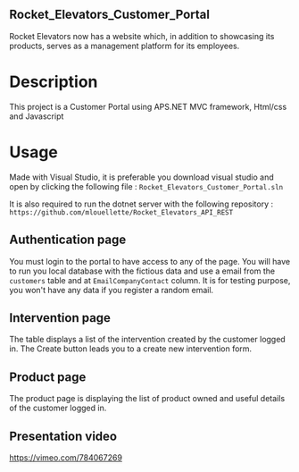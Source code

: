 ## Rocket_Elevators_Customer_Portal

Rocket Elevators now has a website which, in addition to showcasing its products, serves as a management platform for its employees. 

# Description 

This project is a Customer Portal using APS.NET MVC framework, Html/css and Javascript

# Usage 

Made with Visual Studio, it is preferable you download visual studio and open by clicking the following file : ` Rocket_Elevators_Customer_Portal.sln `

It is also required to run the dotnet server with the following repository : ` https://github.com/mlouellette/Rocket_Elevators_API_REST `

## Authentication page

You must login to the portal to have access to any of the page. You will have to run you local database with the fictious data and use
a email from the ` customers ` table and at ` EmailCompanyContact ` column. It is for testing purpose, you won't have any data if you register
a random email.

## Intervention page

The table displays a list of the intervention created by the customer logged in.
The Create button leads you to a create new intervention form.

## Product page

The product page is displaying the list of product owned and useful details of the customer logged in.


## Presentation video

https://vimeo.com/784067269 
